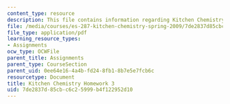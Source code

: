 ```yaml
---
content_type: resource
description: This file contains information regarding Kitchen Chemistry Homework 3.
file: /media/courses/es-287-kitchen-chemistry-spring-2009/7de2837d85cbc6c25999b4f122952d10_MITES_287S09_assn03_Week03.pdf
file_type: application/pdf
learning_resource_types:
- Assignments
ocw_type: OCWFile
parent_title: Assignments
parent_type: CourseSection
parent_uid: 0ee64e16-4a4b-fd24-8fb1-8b7e5e7fcb6c
resourcetype: Document
title: Kitchen Chemistry Homework 3
uid: 7de2837d-85cb-c6c2-5999-b4f122952d10
---
```

